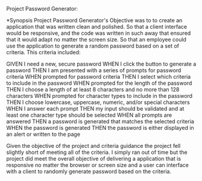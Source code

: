 
Project Password Generator:

*Synopsis
Project Password Generator's Objective was to 
to create an application that was written clean and polished. So that a client interface would be responsive, and the code was written in such away that ensured that it would adapt no matter the screen size. So that an employee could use the application to generate a random password based on a set of criteria. This criteria included:

GIVEN I need a new, secure password
WHEN I click the button to generate a password
THEN I am presented with a series of prompts for password criteria
WHEN prompted for password criteria
THEN I select which criteria to include in the password
WHEN prompted for the length of the password
THEN I choose a length of at least 8 characters and no more than 128 characters
WHEN prompted for character types to include in the password
THEN I choose lowercase, uppercase, numeric, and/or special characters
WHEN I answer each prompt
THEN my input should be validated and at least one character type should be selected
WHEN all prompts are answered
THEN a password is generated that matches the selected criteria
WHEN the password is generated
THEN the password is either displayed in an alert or written to the page

Given the objective of the project and criteria guidance the project fell slightly short
of meeting all of the criteria. I simply ran out of time but the project did meet the overall objective of delivering a application that is responsive no matter the browser or screen size and a user can interface with a client to randomly generate password based on the criteria.
















